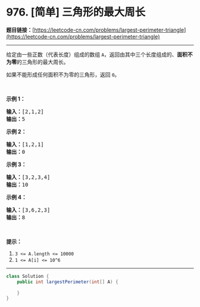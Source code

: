 # 976. [简单] 三角形的最大周长

**题目链接：**[https://leetcode-cn.com/problems/largest-perimeter-triangle](https://leetcode-cn.com/problems/largest-perimeter-triangle)

---

<div class="content__1Y2H">
 <div class="notranslate">
  <p>给定由一些正数（代表长度）组成的数组 <code>A</code>，返回由其中三个长度组成的、<strong>面积不为零</strong>的三角形的最大周长。</p> 
  <p>如果不能形成任何面积不为零的三角形，返回&nbsp;<code>0</code>。</p> 
  <p>&nbsp;</p> 
  <ol> 
  </ol> 
  <p><strong>示例 1：</strong></p> 
  <pre class="language-text"><strong>输入：</strong>[2,1,2]
<strong>输出：</strong>5
</pre> 
  <p><strong>示例 2：</strong></p> 
  <pre class="language-text"><strong>输入：</strong>[1,2,1]
<strong>输出：</strong>0
</pre> 
  <p><strong>示例 3：</strong></p> 
  <pre class="language-text"><strong>输入：</strong>[3,2,3,4]
<strong>输出：</strong>10
</pre> 
  <p><strong>示例 4：</strong></p> 
  <pre class="language-text"><strong>输入：</strong>[3,6,2,3]
<strong>输出：</strong>8
</pre> 
  <p>&nbsp;</p> 
  <p><strong>提示：</strong></p> 
  <ol> 
   <li><code>3 &lt;= A.length &lt;= 10000</code></li> 
   <li><code>1 &lt;= A[i] &lt;= 10^6</code></li> 
  </ol> 
 </div>
</div>

---

```java
class Solution {
    public int largestPerimeter(int[] A) {
        
    }
}
```
